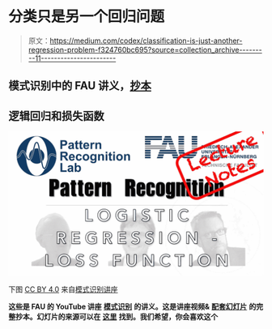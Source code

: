 # 分类只是另一个回归问题

> 原文：<https://medium.com/codex/classification-is-just-another-regression-problem-f324760bc695?source=collection_archive---------11----------------------->

## 模式识别中的 FAU 讲义，[抄本](http://medium.com/codex)

## 逻辑回归和损失函数

![](img/7e435b39a75f64c720eec471f9b893ea.png)

下图 [CC BY 4.0](https://creativecommons.org/licenses/by/4.0/) 来自[模式识别讲座](https://www.youtube.com/playlist?list=PLpOGQvPCDQzsWvT_bqmexrJ359RTQQuMO)

**这些是 FAU 的 YouTube 讲座** [**模式识别**](https://www.youtube.com/playlist?list=PLpOGQvPCDQzsWvT_bqmexrJ359RTQQuMO) **的讲义。这是讲座视频&** [**配套幻灯片**](https://doi.org/10.5281/zenodo.4429576) **的完整抄本。幻灯片的来源可以在** [**这里**](https://github.com/akmaier/pr-slides) **找到。我们希望，你会喜欢这个**
